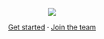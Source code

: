<p align="center">
  <a href="https://gorontalohosting.com">
    <img src="https://gorontalohosting.com/assets/img/favicon.png">
  </a>
</p>

<p align="center">
  <a href="https://gorontalohosting.com">Get started</a> ·
  <a href="https://gorontalohosting.com/careers">Join the team</a>
</p>
